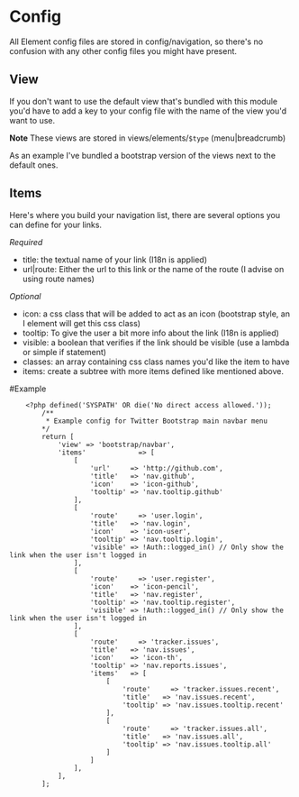 # Config

All Element config files are stored in config/navigation, so there's no confusion with any other config files you might have present.

## View

If you don't want to use the default view that's bundled with this module you'd have to add a key to your config file with the name of the view you'd want to use.

**Note** These views are stored in views/elements/```$type``` (menu|breadcrumb)

As an example I've bundled a bootstrap version of the views next to the default ones.

## Items

Here's where you build your navigation list, there are several options you can define for your links.

*Required*

 - title: the textual name of your link (I18n is applied)
- url|route: Either the url to this link or the name of the route (I advise on using route names)

*Optional*

 - icon: a css class that will be added to act as an icon (bootstrap style, an I element will get this css class)
 - tooltip: To give the user a bit more info about the link (I18n is applied)
 - visible: a boolean that verifies if the link should be visible (use a lambda or simple if statement)
 - classes: an array containing css class names you'd like the item to have
 - items: create a subtree with more items defined like mentioned above.

#Example

		<?php defined('SYSPATH' OR die('No direct access allowed.'));
			/**
			 * Example config for Twitter Bootstrap main navbar menu
			*/
			return [
				'view' => 'bootstrap/navbar',
				'items'             => [
					[
						'url'     => 'http://github.com',
						'title'   => 'nav.github',
						'icon'    => 'icon-github',
						'tooltip' => 'nav.tooltip.github'
					],
					[
						'route'     => 'user.login',
						'title'   => 'nav.login',
						'icon'    => 'icon-user',
						'tooltip' => 'nav.tooltip.login',
						'visible' => !Auth::logged_in() // Only show the link when the user isn't logged in
					],
					[
						'route'     => 'user.register',
						'icon'    => 'icon-pencil',
						'title'   => 'nav.register',
						'tooltip' => 'nav.tooltip.register',
						'visible' => !Auth::logged_in() // Only show the link when the user isn't logged in
					],
					[
						'route'     => 'tracker.issues',
						'title'   => 'nav.issues',
						'icon'    => 'icon-th',
						'tooltip' => 'nav.reports.issues',
						'items'   => [
							[
								'route'     => 'tracker.issues.recent',
								'title'   => 'nav.issues.recent',
								'tooltip' => 'nav.issues.tooltip.recent'
							],
							[
								'route'     => 'tracker.issues.all',
								'title'   => 'nav.issues.all',
								'tooltip' => 'nav.issues.tooltip.all'
							]
						]
					],
				],
			];
